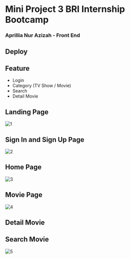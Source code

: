 # Mini Project 3 BRI Internship Bootcamp 

### Aprillia Nur Azizah - Front End 

## Deploy


## Feature
- Login
- Category (TV Show / Movie)
- Search 
- Detail Movie 

## Landing Page 

![1](https://github.com/Frontend-OneSide-BRI/Mini_Project_3_FE_AprilliaNurAzizah/assets/134372941/3ab9262b-75ee-4657-a42b-b5da5c37421f)

## Sign In and Sign Up Page 

![2](https://github.com/Frontend-OneSide-BRI/Mini_Project_3_FE_AprilliaNurAzizah/assets/134372941/5ccb1a7c-1dda-415c-8135-c21e32b0812b)

## Home Page 

![3](https://github.com/Frontend-OneSide-BRI/Mini_Project_3_FE_AprilliaNurAzizah/assets/134372941/48f61f90-bf35-4ad1-8ce9-68ec1a944325)

## Movie Page

![4](https://github.com/Frontend-OneSide-BRI/Mini_Project_3_FE_AprilliaNurAzizah/assets/134372941/b9323002-d045-46ef-89cb-c7e09cbc7780)

## Detail Movie 


## Search Movie 

![5](https://github.com/Frontend-OneSide-BRI/Mini_Project_3_FE_AprilliaNurAzizah/assets/134372941/4868640f-4f75-435a-8794-d00531cf6a62)


